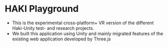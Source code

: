 # HAKI Playground

- This is the experimental cross-platform+ VR version of the different Haki-Unity test- and research projects.
- We built this application using Unity and mainly migrated features of the existing web application developed by Three.js
